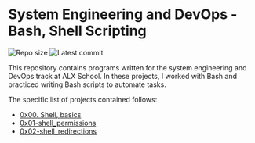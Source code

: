 # System Engineering and DevOps - Bash, Shell Scripting
![Repo size](https://img.shields.io/github/repo-size/4ouR04/alx-system_engineering-devops)
![Latest commit](https://img.shields.io/github/last-commit/4ouR04/alx-system_engineering-devops/master)

This repository contains programs written for the system engineering and DevOps
track at ALX School. In these projects, I worked with Bash and practiced
writing Bash scripts to automate tasks.

The specific list of projects
contained follows:

* [0x00. Shell, basics](./0x00-shell_basics)
* [0x01-shell_permissions](./0x01-shell_permissions)
* [0x02-shell_redirections](./0x02-shell_redirections)
